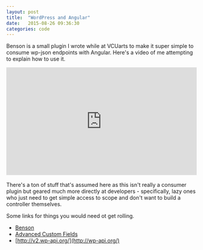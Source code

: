```yaml
---
layout: post
title:  "WordPress and Angular"
date:   2015-08-26 09:36:30
categories: code
---
```


Benson is a small plugin I wrote while at VCUarts to make it super simple to consume wp-json endpoints with Angular. Here's a video of me attempting to explain how to use it.

<style>.embed-container { position: relative; padding-bottom: 56.25%; height: 0; overflow: hidden; max-width: 100%; } .embed-container iframe, .embed-container object, .embed-container embed { position: absolute; top: 0; left: 0; width: 100%; height: 100%; }</style><div class='embed-container'><iframe src='https://www.youtube.com/embed/fg90yk0UqXA' frameborder='0' allowfullscreen></iframe></div>
<br/>
There's a ton of stuff that's assumed here as this isn't really a consumer plugin but geared much more directly at developers - specifically, lazy ones who just need to get simple access to scope and don't want to build a controller themselves.

Some links for things you would need ot get rolling.

* [Benson](https://github.com/VCUarts/benson)
* [Advanced Custom Fields](http://www.advancedcustomfields.com/)
* [http://v2.wp-api.org/](http://wp-api.org/)